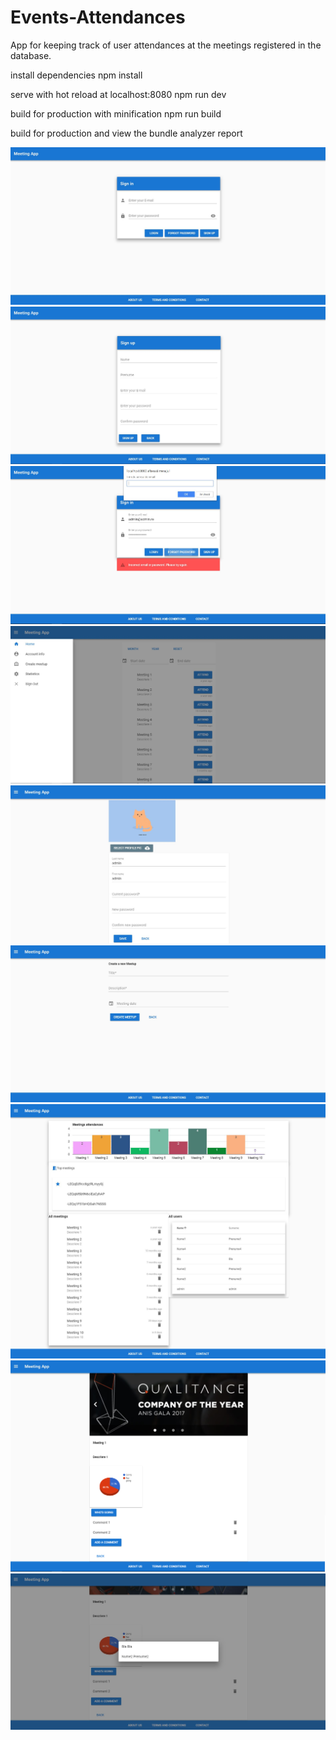 # Events-Attendances
App for keeping track of user attendances at the meetings registered in the database.

install dependencies
npm install

serve with hot reload at localhost:8080
npm run dev

build for production with minification
npm run build

build for production and view the bundle analyzer report

![Screenshot](/src/assets/1.JPG)
![Screenshot](/src/assets/2.JPG)
![Screenshot](/src/assets/3.JPG)
![Screenshot](/src/assets/4.JPG)
![Screenshot](/src/assets/5.JPG)
![Screenshot](/src/assets/6.JPG)
![Screenshot](/src/assets/7.JPG)
![Screenshot](/src/assets/8.JPG)
![Screenshot](/src/assets/9.JPG)
